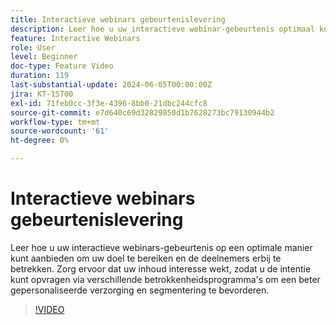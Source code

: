 ```yaml
---
title: Interactieve webinars gebeurtenislevering
description: Leer hoe u uw interactieve webinar-gebeurtenis optimaal kunt aanbieden.
feature: Interactive Webinars
role: User
level: Beginner
doc-type: Feature Video
duration: 119
last-substantial-update: 2024-06-05T00:00:00Z
jira: KT-15700
exl-id: 71feb0cc-3f3e-4396-8bb0-21dbc244cfc8
source-git-commit: e7d640c69d32829850d1b7628273bc79130944b2
workflow-type: tm+mt
source-wordcount: '61'
ht-degree: 0%

---
```


# Interactieve webinars gebeurtenislevering

Leer hoe u uw interactieve webinars-gebeurtenis op een optimale manier kunt aanbieden om uw doel te bereiken en de deelnemers erbij te betrekken. Zorg ervoor dat uw inhoud interesse wekt, zodat u de intentie kunt opvragen via verschillende betrokkenheidsprogramma&#39;s om een beter gepersonaliseerde verzorging en segmentering te bevorderen.

>[!VIDEO](https://video.tv.adobe.com/v/3440043/?learn=on&captions=dut)
